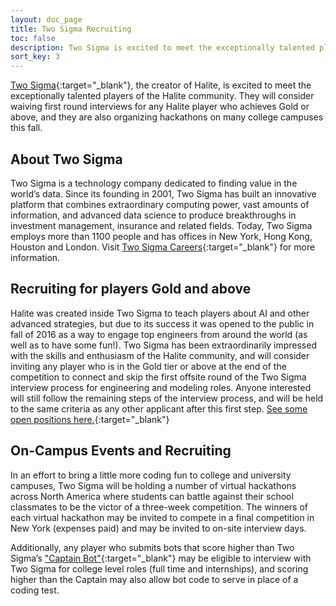 ```yaml
---
layout: doc_page
title: Two Sigma Recruiting
toc: false
description: Two Sigma is excited to meet the exceptionally talented players of the Halite community, and would like to invite top players to interview.
sort_key: 3
---
```


[Two Sigma](https://www.twosigma.com){:target="_blank"}, the creator of Halite, is excited to meet the exceptionally talented players of the Halite community. They will consider waiving first round interviews for any Halite player who achieves Gold or above, and they are also organizing hackathons on many college campuses this fall. 

## About Two Sigma

Two Sigma is a technology company dedicated to finding value in the world’s data. Since its founding in 2001, Two Sigma has built an innovative platform that combines extraordinary computing power, vast amounts of information, and advanced data science to produce breakthroughs in investment management, insurance and related fields. Today, Two Sigma employs more than 1100
people and has offices in New York, Hong Kong, Houston and London. Visit [Two Sigma Careers](https://www.twosigma.com/careers){:target="_blank"} for more information.

## Recruiting for players Gold and above

Halite was created inside Two Sigma to teach players about AI and other advanced strategies, but due to its success it was opened to the public in fall of 2016 as a way to engage top engineers from around the world (as well as to have some fun!). Two Sigma has been extraordinarily impressed with the skills and enthusiasm of the Halite community, and will consider inviting any player who is in the Gold tier or above at the end of the competition to connect and skip the first offsite round of the Two Sigma interview process for engineering and modeling roles. Anyone interested will still follow the remaining steps of the interview process, and will be held to the same criteria as any other applicant after this first step. [See some open positions here.](https://careers.twosigma.com/careers/SearchJobs/?3_33_3=%5B%22898%22%2C%22887%22%2C%22890%22%5D&jobOffset=10){:target="_blank"}

## On-Campus Events and Recruiting

In an effort to bring a little more coding fun to college and university campuses, Two Sigma will be holding a number of virtual hackathons across North America where students can battle against their school classmates to be the victor of a three-week competition. The winners of each virtual hackathon may be invited to compete in a final competition in New York (expenses paid) and may be invited to on-site interview days. 

Additionally, any player who submits bots that score higher than Two Sigma’s ["Captain Bot"](https://halite.io/user/?user_id=1155){:target="_blank"} may be eligible to interview with Two Sigma for college level roles (full time and internships), and scoring higher than the Captain may also allow bot code to serve in place of a coding test.
